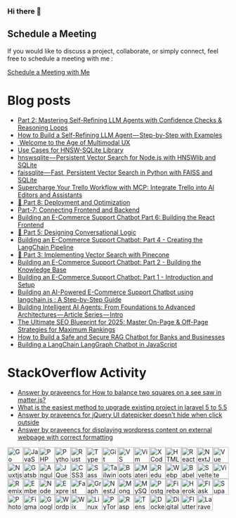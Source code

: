 ### Hi there 👋

## Schedule a Meeting

If you would like to discuss a project, collaborate, or simply connect, feel free to schedule a meeting with me :

[Schedule a Meeting with Me](https://calendar.app.google/UeQyV5VBF6LjjXnf6)

# Blog posts
<!-- BLOG-POST-LIST:START -->
- [Part 2: Mastering Self-Refining LLM Agents with Confidence Checks & Reasoning Loops](https://medium.com/@praveencs87/part-2-mastering-self-refining-llm-agents-with-confidence-checks-reasoning-loops-2374424b1312?source=rss-8e2a7dce2432------2)
- [How to Build a Self-Refining LLM Agent — Step-by-Step with Examples](https://medium.com/@praveencs87/how-to-build-a-self-refining-llm-agent-step-by-step-with-examples-e309d9df0eae?source=rss-8e2a7dce2432------2)
- [️ Welcome to the Age of Multimodal UX](https://medium.com/@praveencs87/%EF%B8%8F-welcome-to-the-age-of-multimodal-ux-1c7dffe46fce?source=rss-8e2a7dce2432------2)
- [Use Cases for HNSW-SQLite Library](https://dev.to/praveencs87/use-cases-for-hnsw-sqlite-library-pnf)
- [hnswsqlite — Persistent Vector Search for Node.js with HNSWlib and SQLite](https://medium.com/@praveencs87/hnswsqlite-persistent-vector-search-for-node-js-with-hnswlib-and-sqlite-8c5cdc1f3ba8?source=rss-8e2a7dce2432------2)
- [faissqlite — Fast, Persistent Vector Search in Python with FAISS and SQLite](https://medium.com/@praveencs87/faissqlite-fast-persistent-vector-search-in-python-with-faiss-and-sqlite-962c5874948f?source=rss-8e2a7dce2432------2)
- [Supercharge Your Trello Workflow with MCP: Integrate Trello into AI Editors and Assistants](https://medium.com/@praveencs87/supercharge-your-trello-workflow-with-mcp-integrate-trello-into-ai-editors-and-assistants-06272e4f0e7c?source=rss-8e2a7dce2432------2)
- [🚀 Part 8: Deployment and Optimization](https://dev.to/praveencs87/part-8-deployment-and-optimization-c0k)
- [Part-7: Connecting Frontend and Backend](https://dev.to/praveencs87/part-7-connecting-frontend-and-backend-2e1i)
- [Building an E-Commerce Support Chatbot Part 6: Building the React Frontend](https://dev.to/praveencs87/building-an-e-commerce-support-chatbot-part-6-building-the-react-frontend-4om2)
- [💬 Part 5: Designing Conversational Logic](https://dev.to/praveencs87/part-5-designing-conversational-logic-44b9)
- [Building an E-Commerce Support Chatbot: Part 4 - Creating the LangChain Pipeline](https://dev.to/praveencs87/building-an-e-commerce-support-chatbot-part-4-creating-the-langchain-pipeline-420d)
- [🧭 Part 3: Implementing Vector Search with Pinecone](https://dev.to/praveencs87/part-3-implementing-vector-search-with-pinecone-4aj0)
- [Building an E-Commerce Support Chatbot: Part 2 - Building the Knowledge Base](https://dev.to/praveencs87/building-an-e-commerce-support-chatbot-part-2-building-the-knowledge-base-2mj2)
- [Building an E-Commerce Support Chatbot: Part 1 - Introduction and Setup](https://dev.to/praveencs87/building-an-e-commerce-support-chatbot-part-1-introduction-and-setup-218d)
- [Building an AI-Powered E-Commerce Support Chatbot using langchain.js : A Step-by-Step Guide](https://dev.to/praveencs87/building-an-ai-powered-e-commerce-support-chatbot-using-langchainjs-a-step-by-step-guide-29cp)
- [Building Intelligent AI Agents: From Foundations to Advanced Architectures — Article Series — Intro](https://medium.com/@praveencs87/building-intelligent-ai-agents-from-foundations-to-advanced-architectures-article-series-intro-cad58a3bb38f?source=rss-8e2a7dce2432------2)
- [The Ultimate SEO Blueprint for 2025: Master On-Page & Off-Page Strategies for Maximum Rankings](https://medium.com/@praveencs87/the-ultimate-seo-blueprint-for-2025-master-on-page-off-page-strategies-for-maximum-rankings-f8aaa145608b?source=rss-8e2a7dce2432------2)
- [How to Build a Safe and Secure RAG Chatbot for Banks and Businesses](https://medium.com/@praveencs87/how-to-build-a-safe-and-secure-rag-chatbot-for-banks-and-businesses-f82d8c1364d3?source=rss-8e2a7dce2432------2)
- [Building a LangChain LangGraph Chatbot in JavaScript](https://medium.com/@praveencs87/building-a-langchain-langgraph-chatbot-in-javascript-3b546bd2b94c?source=rss-8e2a7dce2432------2)
<!-- BLOG-POST-LIST:END -->

# StackOverflow Activity
<!-- STACKOVERFLOW:START -->
- [Answer by praveencs for How to balance two squares on a see saw in matter.js?](https://stackoverflow.com/questions/58072489/how-to-balance-two-squares-on-a-see-saw-in-matter-js/73762583#73762583)
- [What is the easiest method to upgrade existing project in laravel 5 to 5.5](https://stackoverflow.com/questions/48112862/what-is-the-easiest-method-to-upgrade-existing-project-in-laravel-5-to-5-5)
- [Answer by praveencs for jQuery UI datepicker doesn't hide when click outside](https://stackoverflow.com/questions/13333571/jquery-ui-datepicker-doesnt-hide-when-click-outside/33940124#33940124)
- [Answer by praveencs for displaying wordpress content on external webpage with correct formatting](https://stackoverflow.com/questions/23262789/displaying-wordpress-content-on-external-webpage-with-correct-formatting/23266061#23266061)
<!-- STACKOVERFLOW:END -->

<p align="left">
<a href="https://go.dev/doc/" target="_blank" rel="noreferrer"><img src="https://raw.githubusercontent.com/danielcranney/readme-generator/main/public/icons/skills/go-colored.svg" width="36" height="36" alt="Go" title="Go"/></a><a href="https://developer.mozilla.org/en-US/docs/Web/JavaScript" target="_blank" rel="noreferrer"><img src="https://raw.githubusercontent.com/danielcranney/readme-generator/main/public/icons/skills/javascript-colored.svg" width="36" height="36" alt="JavaScript" title="JavaScript"/></a><a href="https://www.php.net/" target="_blank" rel="noreferrer"><img src="https://raw.githubusercontent.com/danielcranney/readme-generator/main/public/icons/skills/php-colored.svg" width="36" height="36" alt="PHP" title="PHP"/></a><a href="https://www.python.org/" target="_blank" rel="noreferrer"><img src="https://raw.githubusercontent.com/danielcranney/readme-generator/main/public/icons/skills/python-colored.svg" width="36" height="36" alt="Python" title="Python"/></a><a href="https://www.rust-lang.org/" target="_blank" rel="noreferrer"><img src="https://raw.githubusercontent.com/danielcranney/readme-generator/main/public/icons/skills/rust-colored.svg" width="36" height="36" alt="Rust" title="Rust"/></a><a href="https://www.typescriptlang.org/" target="_blank" rel="noreferrer"><img src="https://raw.githubusercontent.com/danielcranney/readme-generator/main/public/icons/skills/typescript-colored.svg" width="36" height="36" alt="TypeScript" title="TypeScript"/></a><a href="https://git-scm.com/" target="_blank" rel="noreferrer"><img src="https://raw.githubusercontent.com/danielcranney/readme-generator/main/public/icons/skills/git-colored.svg" width="36" height="36" alt="Git" title="Git"/></a><a href="https://code.visualstudio.com/" target="_blank" rel="noreferrer"><img src="https://raw.githubusercontent.com/danielcranney/readme-generator/main/public/icons/skills/visualstudiocode-colored.svg" width="36" height="36" alt="VS Code" title="VS Code"/></a><a href="https://www.vim.org/" target="_blank" rel="noreferrer"><img src="https://raw.githubusercontent.com/danielcranney/readme-generator/main/public/icons/skills/vim-colored.svg" width="36" height="36" alt="Vim" title="Vim"/></a><a href="https://developer.apple.com/xcode/" target="_blank" rel="noreferrer"><img src="https://raw.githubusercontent.com/danielcranney/readme-generator/main/public/icons/skills/xcode-colored.svg" width="36" height="36" alt="XCode" title="XCode"/></a><a href="https://developer.mozilla.org/en-US/docs/Glossary/HTML5" target="_blank" rel="noreferrer"><img src="https://raw.githubusercontent.com/danielcranney/readme-generator/main/public/icons/skills/html5-colored.svg" width="36" height="36" alt="HTML5" title="HTML5"/></a><a href="https://reactjs.org/" target="_blank" rel="noreferrer"><img src="https://raw.githubusercontent.com/danielcranney/readme-generator/main/public/icons/skills/react-colored.svg" width="36" height="36" alt="React" title="React"/></a><a href="https://nextjs.org/docs" target="_blank" rel="noreferrer"><img src="https://raw.githubusercontent.com/danielcranney/readme-generator/main/public/icons/skills/nextjs-colored.svg" width="36" height="36" alt="NextJs" title="NextJs"/></a><a href="https://vuejs.org/" target="_blank" rel="noreferrer"><img src="https://raw.githubusercontent.com/danielcranney/readme-generator/main/public/icons/skills/vuejs-colored.svg" width="36" height="36" alt="Vue" title="Vue"/></a><a href="https://nuxtjs.org/" target="_blank" rel="noreferrer"><img src="https://raw.githubusercontent.com/danielcranney/readme-generator/main/public/icons/skills/nuxtjs-colored.svg" width="36" height="36" alt="Nuxtjs" title="Nuxtjs"/></a><a href="https://www.gatsbyjs.com/" target="_blank" rel="noreferrer"><img src="https://raw.githubusercontent.com/danielcranney/readme-generator/main/public/icons/skills/gatsby-colored.svg" width="36" height="36" alt="Gatsby" title="Gatsby"/></a><a href="https://angular.io/" target="_blank" rel="noreferrer"><img src="https://raw.githubusercontent.com/danielcranney/readme-generator/main/public/icons/skills/angularjs-colored.svg" width="36" height="36" alt="Angular" title="Angular"/></a><a href="https://jquery.com/" target="_blank" rel="noreferrer"><img src="https://raw.githubusercontent.com/danielcranney/readme-generator/main/public/icons/skills/jquery-colored.svg" width="36" height="36" alt="JQuery" title="JQuery"/></a><a href="https://www.w3.org/TR/CSS/#css" target="_blank" rel="noreferrer"><img src="https://raw.githubusercontent.com/danielcranney/readme-generator/main/public/icons/skills/css3-colored.svg" width="36" height="36" alt="CSS3" title="CSS3"/></a><a href="https://sass-lang.com/" target="_blank" rel="noreferrer"><img src="https://raw.githubusercontent.com/danielcranney/readme-generator/main/public/icons/skills/sass-colored.svg" width="36" height="36" alt="Sass" title="Sass"/></a><a href="https://tailwindcss.com/" target="_blank" rel="noreferrer"><img src="https://raw.githubusercontent.com/danielcranney/readme-generator/main/public/icons/skills/tailwindcss-colored.svg" width="36" height="36" alt="TailwindCSS" title="TailwindCSS"/></a><a href="https://getbootstrap.com/" target="_blank" rel="noreferrer"><img src="https://raw.githubusercontent.com/danielcranney/readme-generator/main/public/icons/skills/bootstrap-colored.svg" width="36" height="36" alt="Bootstrap" title="Bootstrap"/></a><a href="https://mui.com/" target="_blank" rel="noreferrer"><img src="https://raw.githubusercontent.com/danielcranney/readme-generator/main/public/icons/skills/materialui-colored.svg" width="36" height="36" alt="Material UI" title="Material UI"/></a><a href="https://redux.js.org/" target="_blank" rel="noreferrer"><img src="https://raw.githubusercontent.com/danielcranney/readme-generator/main/public/icons/skills/redux-colored.svg" width="36" height="36" alt="Redux" title="Redux"/></a><a href="https://webpack.js.org/" target="_blank" rel="noreferrer"><img src="https://raw.githubusercontent.com/danielcranney/readme-generator/main/public/icons/skills/webpack-colored.svg" width="36" height="36" alt="Webpack" title="Webpack"/></a><a href="https://babeljs.io/" target="_blank" rel="noreferrer"><img src="https://raw.githubusercontent.com/danielcranney/readme-generator/main/public/icons/skills/babel-colored.svg" width="36" height="36" alt="Babel" title="Babel"/></a><a href="https://svelte.dev/" target="_blank" rel="noreferrer"><img src="https://raw.githubusercontent.com/danielcranney/readme-generator/main/public/icons/skills/svelte-colored.svg" width="36" height="36" alt="Svelte" title="Svelte"/></a><a href="https://vitejs.dev/" target="_blank" rel="noreferrer"><img src="https://raw.githubusercontent.com/danielcranney/readme-generator/main/public/icons/skills/vite-colored.svg" width="36" height="36" alt="Vite" title="Vite"/></a><a href="https://remix.run/" target="_blank" rel="noreferrer"><img src="https://raw.githubusercontent.com/danielcranney/readme-generator/main/public/icons/skills/remix-colored.svg" width="36" height="36" alt="Remix" title="Remix"/></a><a href="https://emberjs.com/" target="_blank" rel="noreferrer"><img src="https://raw.githubusercontent.com/danielcranney/readme-generator/main/public/icons/skills/emberjs-colored.svg" width="36" height="36" alt="Ember.js" title="Ember.js"/></a><a href="https://nodejs.org/en/" target="_blank" rel="noreferrer"><img src="https://raw.githubusercontent.com/danielcranney/readme-generator/main/public/icons/skills/nodejs-colored.svg" width="36" height="36" alt="NodeJS" title="NodeJS"/></a><a href="https://expressjs.com/" target="_blank" rel="noreferrer"><img src="https://raw.githubusercontent.com/danielcranney/readme-generator/main/public/icons/skills/express-colored.svg" width="36" height="36" alt="Express" title="Express"/></a><a href="https://fastapi.tiangolo.com/" target="_blank" rel="noreferrer"><img src="https://raw.githubusercontent.com/danielcranney/readme-generator/main/public/icons/skills/fastapi-colored.svg" width="36" height="36" alt="Fast API" title="Fast API"/></a><a href="https://graphql.org/" target="_blank" rel="noreferrer"><img src="https://raw.githubusercontent.com/danielcranney/readme-generator/main/public/icons/skills/graphql-colored.svg" width="36" height="36" alt="GraphQL" title="GraphQL"/></a><a href="https://docs.nestjs.com/" target="_blank" rel="noreferrer"><img src="https://raw.githubusercontent.com/danielcranney/readme-generator/main/public/icons/skills/nestjs-colored.svg" width="36" height="36" alt="NestJS" title="NestJS"/></a><a href="https://www.mongodb.com/" target="_blank" rel="noreferrer"><img src="https://raw.githubusercontent.com/danielcranney/readme-generator/main/public/icons/skills/mongodb-colored.svg" width="36" height="36" alt="MongoDB" title="MongoDB"/></a><a href="https://www.mysql.com/" target="_blank" rel="noreferrer"><img src="https://raw.githubusercontent.com/danielcranney/readme-generator/main/public/icons/skills/mysql-colored.svg" width="36" height="36" alt="MySQL" title="MySQL"/></a><a href="https://www.postgresql.org/" target="_blank" rel="noreferrer"><img src="https://raw.githubusercontent.com/danielcranney/readme-generator/main/public/icons/skills/postgresql-colored.svg" width="36" height="36" alt="PostgreSQL" title="PostgreSQL"/></a><a href="https://firebase.google.com/" target="_blank" rel="noreferrer"><img src="https://raw.githubusercontent.com/danielcranney/readme-generator/main/public/icons/skills/firebase-colored.svg" width="36" height="36" alt="Firebase" title="Firebase"/></a><a href="https://www.heroku.com/" target="_blank" rel="noreferrer"><img src="https://raw.githubusercontent.com/danielcranney/readme-generator/main/public/icons/skills/heroku-colored.svg" width="36" height="36" alt="Heroku" title="Heroku"/></a><a href="https://flask.palletsprojects.com/en/3.0.x/" target="_blank" rel="noreferrer"><img src="https://raw.githubusercontent.com/danielcranney/readme-generator/main/public/icons/skills/flask-colored.svg" width="36" height="36" alt="Flask" title="Flask"/></a><a href="https://supabase.io/" target="_blank" rel="noreferrer"><img src="https://raw.githubusercontent.com/danielcranney/readme-generator/main/public/icons/skills/supabase-colored.svg" width="36" height="36" alt="Supabase" title="Supabase"/></a><a href="https://www.adobe.com/uk/products/photoshop.html" target="_blank" rel="noreferrer"><img src="https://raw.githubusercontent.com/danielcranney/readme-generator/main/public/icons/skills/photoshop-colored.svg" width="36" height="36" alt="Photoshop" title="Photoshop"/></a><a href="https://www.figma.com/" target="_blank" rel="noreferrer"><img src="https://raw.githubusercontent.com/danielcranney/readme-generator/main/public/icons/skills/figma-colored.svg" width="36" height="36" alt="Figma" title="Figma"/></a><a href="https://cloud.google.com/" target="_blank" rel="noreferrer"><img src="https://raw.githubusercontent.com/danielcranney/readme-generator/main/public/icons/skills/googlecloud-colored.svg" width="36" height="36" alt="Google Cloud" title="Google Cloud"/></a><a href="https://wordpress.com" target="_blank" rel="noreferrer"><img src="https://raw.githubusercontent.com/danielcranney/readme-generator/main/public/icons/skills/wordpress-colored.svg" width="36" height="36" alt="Wordpress" title="Wordpress"/></a><a href="https://wix.com" target="_blank" rel="noreferrer"><img src="https://raw.githubusercontent.com/danielcranney/readme-generator/main/public/icons/skills/wix-colored.svg" width="36" height="36" alt="Wix" title="Wix"/></a><a href="https://www.linux.org" target="_blank" rel="noreferrer"><img src="https://raw.githubusercontent.com/danielcranney/readme-generator/main/public/icons/skills/linux-colored.svg" width="36" height="36" alt="Linux" title="Linux"/></a><a href="https://pytorch.org/" target="_blank" rel="noreferrer"><img src="https://raw.githubusercontent.com/danielcranney/readme-generator/main/public/icons/skills/pytorch-colored.svg" width="36" height="36" alt="PyTorch" title="PyTorch"/></a><a href="https://www.raspberrypi.org/" target="_blank" rel="noreferrer"><img src="https://raw.githubusercontent.com/danielcranney/readme-generator/main/public/icons/skills/raspberrypi-colored.svg" width="36" height="36" alt="Raspberry Pi" title="Raspberry Pi"/></a><a href="https://www.tensorflow.org/" target="_blank" rel="noreferrer"><img src="https://raw.githubusercontent.com/danielcranney/readme-generator/main/public/icons/skills/tensorflow-colored.svg" width="36" height="36" alt="TensorFlow" title="TensorFlow"/></a><a href="https://www.docker.com/" target="_blank" rel="noreferrer"><img src="https://raw.githubusercontent.com/danielcranney/readme-generator/main/public/icons/skills/docker-colored.svg" width="36" height="36" alt="Docker" title="Docker"/></a><a href="https://www.digitalocean.com" target="_blank" rel="noreferrer"><img src="https://raw.githubusercontent.com/danielcranney/readme-generator/main/public/icons/skills/digitalocean-colored.svg" width="36" height="36" alt="Digital Ocean" title="Digital Ocean"/></a><a href="https://flutter.dev/" target="_blank" rel="noreferrer"><img src="https://raw.githubusercontent.com/danielcranney/readme-generator/main/public/icons/skills/flutter-colored.svg" width="36" height="36" alt="Flutter" title="Flutter"/></a><a href="https://laravel.com/" target="_blank" rel="noreferrer"><img src="https://raw.githubusercontent.com/danielcranney/readme-generator/main/public/icons/skills/laravel-colored.svg" width="36" height="36" alt="Laravel" title="Laravel"/></a>
</p>
<!--
**praveencs87/praveencs87** is a ✨ _special_ ✨ repository because its `README.md` (this file) appears on your GitHub profile.

Here are some ideas to get you started:

- 🔭 I’m currently working on ...
- 🌱 I’m currently learning ...
- 👯 I’m looking to collaborate on ...
- 🤔 I’m looking for help with ...
- 💬 Ask me about ...
- 📫 How to reach me: ...
- 😄 Pronouns: ...
- ⚡ Fun fact: ...
-->
